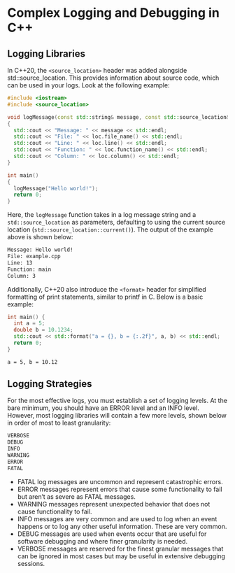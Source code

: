 # Complex Logging and Debugging in C++

## Logging Libraries
In C++20, the ```<source_location>``` header was added alongside std::source_location. This provides information about source code, which can be used in your logs. Look at the following example:

```cpp
#include <iostream>
#include <source_location>

void logMessage(const std::string& message, const std::source_location& loc = std::source_location::current()) 
{
  std::cout << "Message: " << message << std::endl;
  std::cout << "File: " << loc.file_name() << std::endl;
  std::cout << "Line: " << loc.line() << std::endl;
  std::cout << "Function: " << loc.function_name() << std::endl;
  std::cout << "Column: " << loc.column() << std::endl;
}

int main() 
{
  logMessage("Hello world!");
  return 0;
}
```
Here, the ```logMessage``` function takes in a log message string and a ```std::source_location``` as parameters, defaulting to using the current source location (```std::source_location::current()```). The output of the example above is shown below:

```txt
Message: Hello world!
File: example.cpp
Line: 13
Function: main
Column: 3
```
Additionally, C++20 also introduce the ```<format>``` header for simplified formatting of print statements, similar to printf in C. Below is a basic example:

```cpp
int main() {
  int a = 5;
  double b = 10.1234;
  std::cout << std::format("a = {}, b = {:.2f}", a, b) << std::endl;
  return 0;
}
```
```txt
a = 5, b = 10.12
```

## Logging Strategies

For the most effective logs, you must establish a set of logging levels. At the bare minimum, you should have an ERROR level and an INFO level. However, most logging libraries will contain a few more levels, shown below in order of most to least granularity:
```txt
VERBOSE
DEBUG
INFO
WARNING
ERROR
FATAL
```
- FATAL log messages are uncommon and represent catastrophic errors.
- ERROR messages represent errors that cause some functionality to fail but aren’t as severe as FATAL messages.
- WARNING messages represent unexpected behavior that does not cause functionality to fail.
- INFO messages are very common and are used to log when an event happens or to log any other useful information. These are very common.
- DEBUG messages are used when events occur that are useful for software debugging and where finer granularity is needed.
- VERBOSE messages are reserved for the finest granular messages that can be ignored in most cases but may be useful in extensive debugging sessions.